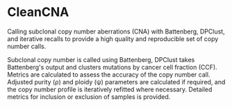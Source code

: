 # CleanCNA
Calling subclonal copy number aberrations (CNA) with Battenberg, DPClust, and iterative recalls to provide a high quality and reproducible set of copy number calls.

Subclonal copy number is called using Battenberg, DPClust takes Battenberg's output and clusters mutations by cancer cell fraction (CCF). Metrics are calculated to assess the accuracy of the copy number call. Adjusted purity (ρ) and ploidy (ψ) parameters are calculated if required, and the copy number profile is iteratively refitted where necessary. Detailed metrics for inclusion or exclusion of samples is provided.   

